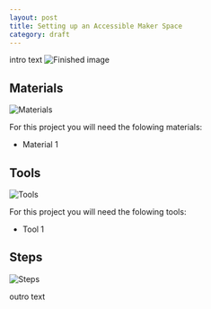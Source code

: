 ```yaml
---
layout: post
title: Setting up an Accessible Maker Space  
category: draft
---
```

intro text
![Finished image](https://upcycleworld.github.io/images/post1/finished.png)

## Materials
![Materials](https://upcycleworld.github.io/images/post1/materials.png)

For this project you will need the folowing materials:
* Material 1

## Tools
![Tools](https://upcycleworld.github.io/images/post1/tools.png)

For this project you will need the folowing tools:
* Tool 1

## Steps
![Steps](https://upcycleworld.github.io/images/post1/steps.png)

outro text

